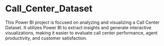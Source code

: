# Call_Center_Dataset
This Power BI project is focused on analyzing and visualizing a Call Center Dataset. It utilizes Power BI to extract insights and generate interactive visualizations, making it easier to evaluate call center performance, agent productivity, and customer satisfaction.

